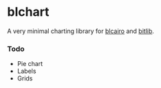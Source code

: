 # blchart

A very minimal charting library for [blcairo](https://github.com/bit101/blcairo) and [bitlib](https://github.com/bit101/bitlib).

### Todo
- Pie chart
- Labels
- Grids
